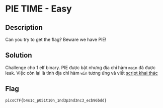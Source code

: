 # PIE TIME - Easy
## Description
Can you try to get the flag? Beware we have PIE!
## Solution
Challenge cho 1 elf binary. PIE được bật nhưng địa chỉ hàm `main` đã được leak. Việc còn lại là tính địa chỉ hàm `win` tương ứng và viết [script khai thác](./exp.py)
## Flag
```
picoCTF{b4s1c_p051t10n_1nd3p3nd3nc3_ecb96bdd}
```